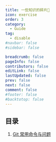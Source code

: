 ```yaml
---
title: 一些知识的碎片🌠
icon: exercise
order: 3
category:
  - Guide
tag:
  - disable
#navbar: false
#sidebar: false

breadcrumb: false
pageInfo: false
contributors: false
editLink: false
lastUpdated: false
prev: false
next: false
comment: false
#footer: false
#backtotop: false
---
```






## 目录

1. [Git 常用命令与问题](/xj/log/git.html)


